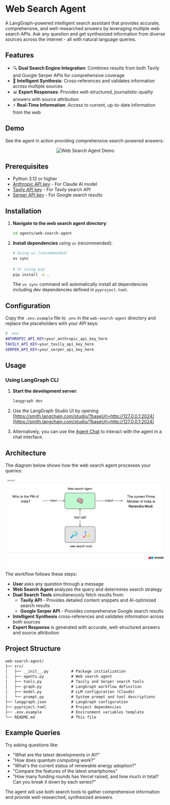 # Web Search Agent

A LangGraph-powered intelligent search assistant that provides accurate, comprehensive, and well-researched answers by leveraging multiple web search APIs. Ask any question and get synthesized information from diverse sources across the internet - all with natural language queries.

## Features

- 🔍 **Dual Search Engine Integration**: Combines results from both Tavily and Google Serper APIs for comprehensive coverage
- 🎯 **Intelligent Synthesis**: Cross-references and validates information across multiple sources
- 📊 **Expert Responses**: Provides well-structured, journalistic-quality answers with source attribution
- ⚡ **Real-Time Information**: Access to current, up-to-date information from the web

## Demo

See the agent in action providing comprehensive search-powered answers:

<p align="center">
  <img src="./assets/web-search-agent-demo.gif" alt="Web Search Agent Demo" width="800"/>
</p>

## Prerequisites

- Python 3.12 or higher
- [Anthropic API key](https://console.anthropic.com/) - For Claude AI model
- [Tavily API key](https://tavily.com/) - For Tavily search API
- [Serper API key](https://serper.dev/) - For Google search results

## Installation

1. **Navigate to the web search agent directory**:

   ```bash
   cd agents/web-search-agent
   ```

2. **Install dependencies** using `uv` (recommended):

   ```bash
   # Using uv (recommended)
   uv sync

   # Or using pip
   pip install -e .
   ```

   The `uv sync` command will automatically install all dependencies including dev dependencies defined in `pyproject.toml`.

## Configuration

Copy the `.env.example` file to `.env` in the `web-search-agent` directory and replace the placeholders with your API keys:

```bash
# .env
ANTHROPIC_API_KEY=your_anthropic_api_key_here
TAVILY_API_KEY=your_tavily_api_key_here
SERPER_API_KEY=your_serper_api_key_here
```

## Usage

### Using LangGraph CLI

1. **Start the development server**:

   ```bash
   langgraph dev
   ```

2. Use the LangGraph Studio UI by opening [https://smith.langchain.com/studio/?baseUrl=http://127.0.0.1:2024](https://smith.langchain.com/studio/?baseUrl=http://127.0.0.1:2024)

3. Alternatively, you can use the [Agent Chat](https://agentchat.vercel.app) to interact with the agent in a chat interface.

## Architecture

The diagram below shows how the web search agent processes your queries:

<p align="center">
  <img src="./assets/web-search-agent-architecture.png" alt="Web Search Agent Architecture" width="800"/>
</p>

The workflow follows these steps:

- **User** asks any question through a message
- **Web Search Agent** analyzes the query and determines search strategy
- **Dual Search Tools** simultaneously fetch results from:
  - **Tavily API** - Provides detailed content snippets and AI-optimized search results
  - **Google Serper API** - Provides comprehensive Google search results
- **Intelligent Synthesis** cross-references and validates information across both sources
- **Expert Response** is generated with accurate, well-structured answers and source attribution

## Project Structure

```
web-search-agent/
├── src/
│   ├── __init__.py          # Package initialization
│   ├── agents.py            # Web search agent
│   ├── tools.py             # Tavily and Serper search tools
│   ├── graph.py             # LangGraph workflow definition
│   ├── model.py             # LLM configuration (Claude)
│   └── prompt.py            # System prompt and tool descriptions
├── langgraph.json           # LangGraph configuration
├── pyproject.toml           # Project dependencies
├── .env.example             # Environment variables template
└── README.md                # This file
```

## Example Queries

Try asking questions like:

- "What are the latest developments in AI?"
- "How does quantum computing work?"
- "What's the current status of renewable energy adoption?"
- "Compare the features of the latest smartphones"
- "How many funding rounds has Vercel raised, and how much in total? Can you break it down by each series?"

The agent will use both search tools to gather comprehensive information and provide well-researched, synthesized answers.
